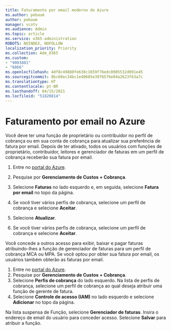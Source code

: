 ```yaml
---
title: Faturamento por email moderno do Azure
ms.author: pebaum
author: pebaum
manager: scotv
ms.audience: Admin
ms.topic: article
ms.service: o365-administration
ROBOTS: NOINDEX, NOFOLLOW
localization_priority: Priority
ms.collection: Adm_O365
ms.custom:
- "9003801"
- "6866"
ms.openlocfilehash: 4df8c49880fe638c1659f76edc0905532d091e45
ms.sourcegitcommit: 8bc60ec34bc1e40685e3976576e04a2623f63a7c
ms.translationtype: HT
ms.contentlocale: pt-BR
ms.lasthandoff: 04/15/2021
ms.locfileid: "51820814"
---
```

# <a name="email-invoicing-in-azure"></a>Faturamento por email no Azure

Você deve ter uma função de proprietário ou contribuidor no perfil de cobrança ou em sua conta de cobrança para atualizar sua preferência de fatura por email. Depois de ter ativado, todos os usuários com funções de proprietário, contribuidor, leitores e gerenciador de faturas em um perfil de cobrança receberão sua fatura por email.

1. Entre no [portal do Azure](https://portal.azure.com/).
2. Pesquise por **Gerenciamento de Custos + Cobrança**.
3. Selecione **Faturas** no lado esquerdo e, em seguida, selecione **Fatura por email** no topo da página.
4. Se você tiver vários perfis de cobrança, selecione um perfil de cobrança e selecione **Aceitar**.

5. Selecione **Atualizar**.
6. Se você tiver vários perfis de cobrança, selecione um perfil de cobrança e selecione **Aceitar**.

Você concede a outros acesso para exibir, baixar e pagar faturas atribuindo-lhes a função de gerenciador de faturas para um perfil de cobrança MCA ou MPA. Se você optou por obter sua fatura por email, os usuários também obterão as faturas por email.

1. Entre no [portal do Azure](https://portal.azure.com/).
2. Pesquise por **Gerenciamento de Custos + Cobrança**.
3. Selecione **Perfis de cobrança** do lado esquerdo. Na lista de perfis de cobrança, selecione um perfil de cobrança ao qual deseja atribuir uma função de gerente de fatura.
4. Selecione **Controle de acesso (IAM)** no lado esquerdo e selecione **Adicionar** no topo da página.

Na lista suspensa de Função, selecione **Gerenciador de faturas**. Insira o endereço de email do usuário para conceder acesso. Selecione **Salvar** para atribuir a função.
